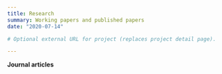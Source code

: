```yaml
---
title: Research
summary: Working papers and published papers
date: "2020-07-14"

# Optional external URL for project (replaces project detail page).

---
```


**Journal articles**
